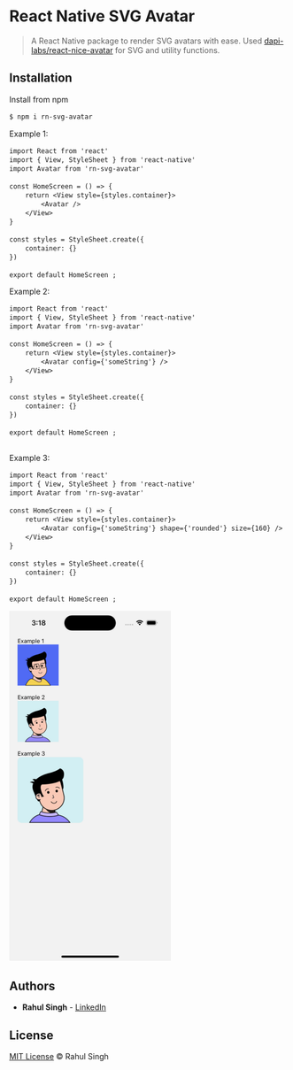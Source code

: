 # React Native SVG Avatar

> A React Native package to render SVG avatars with ease.
> Used [dapi-labs/react-nice-avatar](https://github.com/dapi-labs/react-nice-avatar) for SVG and utility functions.

## Installation

Install from npm

```sh
$ npm i rn-svg-avatar
```

Example 1:

```tsx
import React from 'react'
import { View, StyleSheet } from 'react-native'
import Avatar from 'rn-svg-avatar'

const HomeScreen = () => {
    return <View style={styles.container}>
        <Avatar />
    </View>
}

const styles = StyleSheet.create({
    container: {}
})

export default HomeScreen ;

```

Example 2:

```tsx
import React from 'react'
import { View, StyleSheet } from 'react-native'
import Avatar from 'rn-svg-avatar'

const HomeScreen = () => {
    return <View style={styles.container}>
        <Avatar config={'someString'} />
    </View>
}

const styles = StyleSheet.create({
    container: {}
})

export default HomeScreen ;


```

Example 3:

```tsx
import React from 'react'
import { View, StyleSheet } from 'react-native'
import Avatar from 'rn-svg-avatar'

const HomeScreen = () => {
    return <View style={styles.container}>
        <Avatar config={'someString'} shape={'rounded'} size={160} />
    </View>
}

const styles = StyleSheet.create({
    container: {}
})

export default HomeScreen ;

```

![ExampleImage](https://github.com/singhrahulism/rn-svg-avatar/blob/main/Example/ExampleImage.png)

## Authors

* **Rahul Singh** - [LinkedIn](https://www.linkedin.com/in/singhrahulism/)

## License

[MIT License](https://andreasonny.mit-license.org/2019) © Rahul Singh